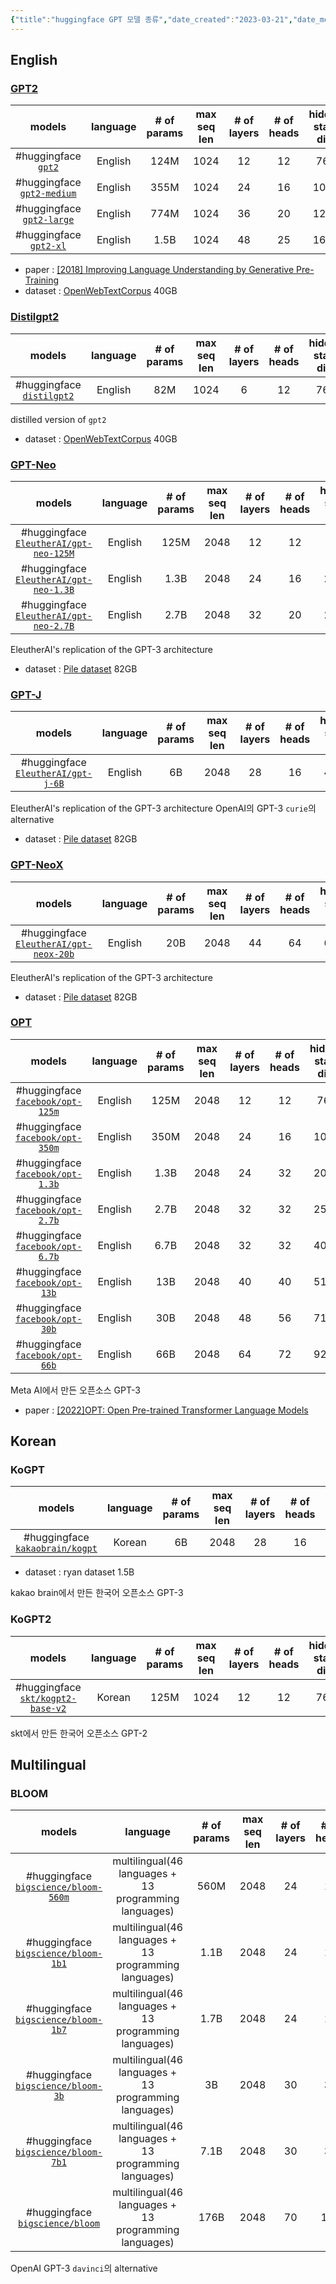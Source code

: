 ```yaml
---
{"title":"huggingface GPT 모델 종류","date_created":"2023-03-21","date_modified":"2023-02-21","dg-publish":true,"dg-path":"/nlp/huggingface-gpts.md","permalink":"//nlp/huggingface-gpts/","dgPassFrontmatter":true,"created":"","updated":""}
---
```



## English

### [GPT2](https://huggingface.co/docs/transformers/model_doc/gpt2)

|                             models                            | language | # of params | max seq len | # of layers | # of heads | hidden state dim | vocab size |
|:--------------------------------------------------------------:|:--------:|:-----------:|:-----------:|:-----------:|:----------:|:----------------:|:----------:|
|        #huggingface [`gpt2`](https://huggingface.co/gpt2)        | English  |    124M     |    1024     |     12      |     12     |       768        |   50257    |
| #huggingface [`gpt2-medium`](https://huggingface.co/gpt2-medium) | English  |    355M     |    1024     |     24      |     16     |       1024       |   50257    |
|  #huggingface [`gpt2-large`](https://huggingface.co/gpt2-large)  | English  |    774M     |    1024     |     36      |     20     |       1280       |   50257    |
|     #huggingface [`gpt2-xl`](https://huggingface.co/gpt2-xl)     | English  |    1.5B     |    1024     |     48      |     25     |       1600       |   50257    |

- paper : [[2018] Improving Language Understanding by Generative Pre-Training](https://s3-us-west-2.amazonaws.com/openai-assets/research-covers/language-unsupervised/language_understanding_paper.pdf)
- dataset : [OpenWebTextCorpus](https://skylion007.github.io/OpenWebTextCorpus/) 40GB

### [Distilgpt2](https://huggingface.co/docs/transformers/model_doc/gpt2)

|                             models                             | language | # of params | max seq len | # of layers | # of heads | hidden state dim | vocab size |
|:--------------------------------------------------------------:|:--------:|:-----------:|:-----------:|:-----------:|:----------:|:----------------:|:----------:|
| #huggingface [`distilgpt2`](https://huggingface.co/distilgpt2) | English  |     82M     |    1024     |      6      |     12     |       768        |   50257    |

distilled version of `gpt2`

- dataset : [OpenWebTextCorpus](https://skylion007.github.io/OpenWebTextCorpus/) 40GB

### [GPT-Neo](https://huggingface.co/docs/transformers/model_doc/gpt_neo)

|                                          models                                          | language | # of params | max seq len | # of layers | # of heads | hidden state dim | vocab size |
|:----------------------------------------------------------------------------------------:|:--------:|:-----------:|:-----------:|:-----------:|:----------:|:----------------:|:----------:|
| #huggingface [`EleutherAI/gpt-neo-125M`](https://huggingface.co/EleutherAI/gpt-neo-125M) | English  |    125M     |    2048     |     12      |     12     |       768        |   50257    |
| #huggingface [`EleutherAI/gpt-neo-1.3B`](https://huggingface.co/EleutherAI/gpt-neo-1.3B) | English  |    1.3B     |    2048     |     24      |     16     |       2048       |   50257    |
| #huggingface [`EleutherAI/gpt-neo-2.7B`](https://huggingface.co/EleutherAI/gpt-neo-2.7B) | English  |    2.7B     |    2048     |     32      |     20     |       2560       |   50257    |

EleutherAI's replication of the GPT-3 architecture

- dataset : [Pile dataset](https://pile.eleuther.ai/) 82GB

### [GPT-J](https://huggingface.co/docs/transformers/model_doc/gptj)

|                                      models                                      | language | # of params | max seq len | # of layers | # of heads | hidden state dim | vocab size |
|:--------------------------------------------------------------------------------:|:--------:|:-----------:|:-----------:|:-----------:|:----------:|:----------------:|:----------:|
| #huggingface [`EleutherAI/gpt-j-6B`](https://huggingface.co/EleutherAI/gpt-j-6B) | English  |     6B      |    2048     |     28      |     16     |       4096       |   50400    |

EleutherAI's replication of the GPT-3 architecture
OpenAI의 GPT-3 `curie`의 alternative

- dataset : [Pile dataset](https://pile.eleuther.ai/) 82GB

### [GPT-NeoX](https://huggingface.co/docs/transformers/model_doc/gpt_neox)

|                                          models                                          | language | # of params | max seq len | # of layers | # of heads | hidden state dim | vocab size |
|:----------------------------------------------------------------------------------------:|:--------:|:-----------:|:-----------:|:-----------:|:----------:|:----------------:|:----------:|
| #huggingface [`EleutherAI/gpt-neox-20b`](https://huggingface.co/EleutherAI/gpt-neox-20b) | English  |     20B     |    2048     |     44      |     64     |       6144       |   50432    |

EleutherAI's replication of the GPT-3 architecture

- dataset : [Pile dataset](https://pile.eleuther.ai/) 82GB

### [OPT](https://huggingface.co/docs/transformers/model_doc/opt)

|                                    models                                    | language | # of params | max seq len | # of layers | # of heads | hidden state dim | vocab size |
|:----------------------------------------------------------------------------:|:--------:|:-----------:|:-----------:|:-----------:|:----------:|:----------------:|:----------:|
| #huggingface [`facebook/opt-125m`](https://huggingface.co/facebook/opt-125m) | English  |    125M     |    2048     |     12      |     12     |       768        |   50272    |
| #huggingface [`facebook/opt-350m`](https://huggingface.co/facebook/opt-350m) | English  |    350M     |    2048     |     24      |     16     |       1024       |   50272    |
| #huggingface [`facebook/opt-1.3b`](https://huggingface.co/facebook/opt-1.3b) | English  |    1.3B     |    2048     |     24      |     32     |       2048       |   50272    |
| #huggingface [`facebook/opt-2.7b`](https://huggingface.co/facebook/opt-2.7b) | English  |    2.7B     |    2048     |     32      |     32     |       2560       |   50272    |
| #huggingface [`facebook/opt-6.7b`](https://huggingface.co/facebook/opt-6.7b) | English  |    6.7B     |    2048     |     32      |     32     |       4096       |   50272    |
|  #huggingface [`facebook/opt-13b`](https://huggingface.co/facebook/opt-13b)  | English  |     13B     |    2048     |     40      |     40     |       5120       |   50272    |
|  #huggingface [`facebook/opt-30b`](https://huggingface.co/facebook/opt-30b)  | English  |     30B     |    2048     |     48      |     56     |       7168       |   50272    |
|  #huggingface [`facebook/opt-66b`](https://huggingface.co/facebook/opt-66b)  | English  |     66B     |    2048     |     64      |     72     |       9216       |   50272    |

Meta AI에서 만든 오픈소스 GPT-3

- paper : [[2022]OPT: Open Pre-trained Transformer Language Models](https://arxiv.org/abs/2205.01068)

## Korean

### KoGPT

|                                   models                                   | language | # of params | max seq len | # of layers | # of heads | hidden state dim | vocab size |
|:--------------------------------------------------------------------------:|:--------:|:-----------:|:-----------:|:-----------:|:----------:|:----------------:|:----------:|
| #huggingface [`kakaobrain/kogpt`](https://huggingface.co/kakaobrain/kogpt) |  Korean  |     6B      |    2048     |     28      |     16     |       4096       |   64512    |

- dataset : ryan dataset 1.5B

kakao brain에서 만든 한국어 오픈소스 GPT-3

### KoGPT2

|                                models                                 | language | # of params | max seq len | # of layers | # of heads | hidden state dim | vocab size |
|:---------------------------------------------------------------------:|:--------:|:-----------:|:-----------:|:-----------:|:----------:|:----------------:|:----------:|
| #huggingface [`skt/kogpt2-base-v2`](https://github.com/SKT-AI/KoGPT2) |  Korean  |    125M     |    1024     |     12      |     12     |       768        |   51200    |

skt에서 만든 한국어 오픈소스 GPT-2

## Multilingual

### BLOOM

|                                        models                                        |                       language                        | # of params | max seq len | # of layers | # of heads | hidden state dim | vocab size |
|:------------------------------------------------------------------------------------:|:-----------------------------------------------------:|:-----------:|:-----------:|:-----------:|:----------:|:----------------:|:----------:|
| #huggingface [`bigscience/bloom-560m`](https://huggingface.co/bigscience/bloom-560m) | multilingual(46 languages + 13 programming languages) |    560M     |    2048     |     24      |     16     |       1024       |   250680   |
|  #huggingface [`bigscience/bloom-1b1`](https://huggingface.co/bigscience/bloom-1b1)  | multilingual(46 languages + 13 programming languages) |    1.1B     |    2048     |     24      |     16     |       1536       |   250680   |
|  #huggingface [`bigscience/bloom-1b7`](https://huggingface.co/bigscience/bloom-1b7)  | multilingual(46 languages + 13 programming languages) |    1.7B     |    2048     |     24      |     16     |       2048       |   250680   |
|   #huggingface [`bigscience/bloom-3b`](https://huggingface.co/bigscience/bloom-3b)   | multilingual(46 languages + 13 programming languages) |     3B      |    2048     |     30      |     32     |       2560       |   250680   |
|  #huggingface [`bigscience/bloom-7b1`](https://huggingface.co/bigscience/bloom-7b1)  | multilingual(46 languages + 13 programming languages) |    7.1B     |    2048     |     30      |     32     |       4096       |   250680   |
|      #huggingface [`bigscience/bloom`](https://huggingface.co/bigscience/bloom)      | multilingual(46 languages + 13 programming languages) |    176B     |    2048     |     70      |    112     |      14336       |   250680   |

OpenAI GPT-3 `davinci`의 alternative